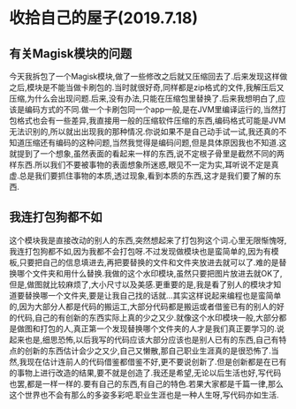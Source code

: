 # 收拾自己的屋子(2019.7.18)

## 有关Magisk模块的问题

今天我拆包了一个Magisk模块,做了一些修改之后就又压缩回去了.后来发现这样做之后,模块是不能当做卡刷包的.当时就很好奇,同样都是zip格式的文件,我解压后又压缩,为什么会出现问题.后来,没有办法,只能在压缩包里替换了.后来我想明白了,应该是编码方式的不同.做一个卡刷包同一个app一般,是在JVM里编译运行的,当然打包格式也会有一些差异,我直接用一般的压缩软件压缩的东西,编码格式可能是JVM无法识别的,所以就出出现我的那种情况.你说如果不是自己动手试一试,我还真的不知道压缩还有编码的这种问题,当然我觉得是编码问题,但是具体原因我也不知道.这就提到了一个想象,虽然表面的看起来一样的东西,说不定根子骨里是截然不同的两样东西.所以我们不要被事物的表面想象所迷惑,眼见不一定为实,耳听说不定是真虚.总是我们要抓住事物的本质,透过现象,看到本质的东西,这才是我们要了解的东西.

## 我连打包狗都不如

这个模块我是直接改动的别人的东西,突然想起来了打包狗这个词.心里无限惭愧呀,我连打包狗都不如,因为我都不会打包呀.不过发现做模块也是蛮简单的,因为有模板,只要把自己的信息填进去,再把要替换的文件和文件夹放进去就可以了.难的是替换哪个文件夹和用什么替换.我做的这个水印模块,虽然只要把图片放进去就OK了,但是,做图就比较麻烦了,大小尺寸以及美感.更重要的是,我是看了别人的模块才知道要替换哪一个文件夹,要是让我自己找的话就...其实这样说起来编程也是蛮简单的,因为大部分人都是代码的搬运工,大部分代码都是搬运或者借鉴已有的别人的好的代码,自己的有创新的东西实际上真的少之又少.就像这个水印模块一般,大部分都是做图和打包的人,真正第一个发现替换哪个文件夹的人才是我们真正要学习的.说起来也是,细思恐怖,以后我写的代码应该大部分应该也是别人已有的东西,自己有特点的创新的东西估计会少之又少,自己又懒散,那自己职业生涯真的是很恐怖了.当然,我现在估计连前人的代码借鉴都借鉴不好,更不要说创新了.但是创新都是在已有的事物上进行改造的结果,要不就是创造了.我还是希望,无论以后生活也好,写代码也罢,都是一样一样的.要有自己的东西,有自己的特色.若果大家都是千篇一律,那么这个世界也不会有那么的多姿多彩吧.职业生涯也是一种人生呀,写代码亦如生活.
